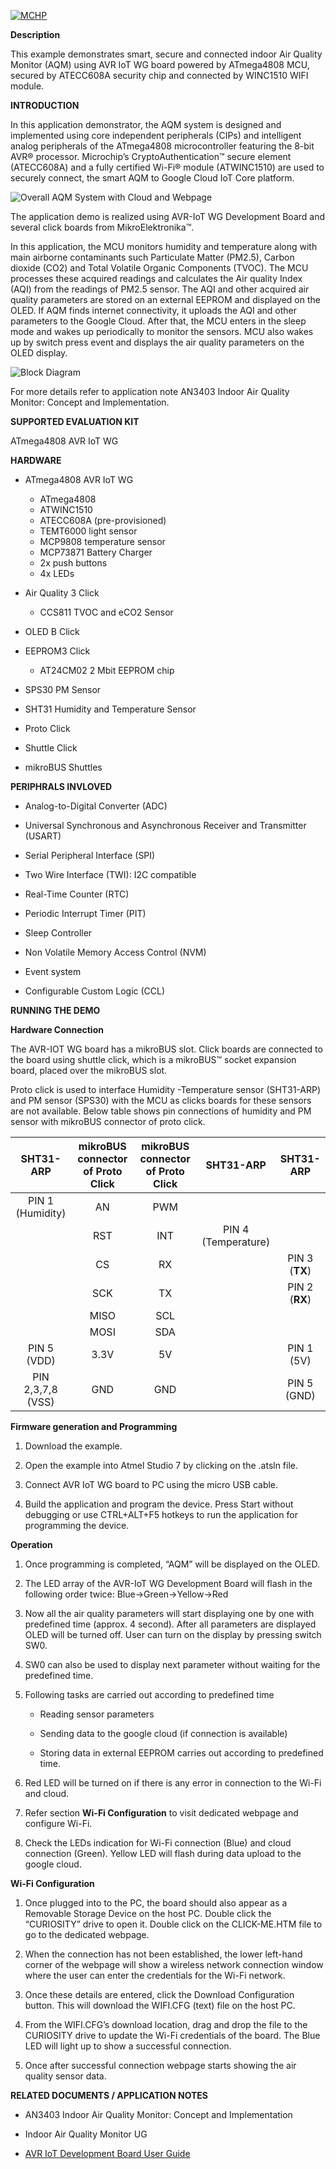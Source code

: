 [![MCHP](https://cldup.com/U0qhLwBijF.png)](https://www.microchip.com)

**Description**

This example demonstrates smart, secure and connected indoor Air Quality Monitor (AQM) using AVR IoT WG board powered by ATmega4808 MCU, secured by ATECC608A security chip and connected by WINC1510 WIFI module.

**INTRODUCTION**

In this application demonstrator, the AQM system is designed and implemented using core independent peripherals (CIPs) and intelligent analog peripherals of the ATmega4808 microcontroller featuring the 8-bit AVR® processor. Microchip’s CryptoAuthentication™ secure element (ATECC608A) and a fully certified Wi-Fi® module (ATWINC1510) are used to securely connect, the smart AQM to Google Cloud IoT Core platform.

![Overall AQM System with Cloud and Webpage](Images/1.jpg)

​The application demo is realized using AVR-IoT WG Development Board and several click boards from MikroElektronika™.

In this application, the MCU monitors humidity and temperature along with main airborne contaminants such Particulate Matter (PM2.5), Carbon dioxide (CO2) and Total Volatile Organic Components (TVOC). The MCU processes these acquired readings and calculates the Air quality Index (AQI) from the readings of PM2.5 sensor. The AQI and other acquired air quality parameters are stored on an external EEPROM and displayed on the OLED. If AQM finds internet connectivity, it uploads the AQI and other parameters to the Google Cloud. After that, the MCU enters in the sleep mode and wakes up periodically to monitor the sensors. MCU also wakes up by switch press event and displays the air quality parameters on the OLED display.

![Block Diagram](Images/2.jpg)

For more details refer to application note AN3403 Indoor Air Quality Monitor: Concept and Implementation.



**SUPPORTED EVALUATION KIT**

ATmega4808 AVR IoT WG

**HARDWARE**

+ ATmega4808 AVR IoT WG
	+ ATmega4808
	+ ATWINC1510
	+ ATECC608A (pre-provisioned)
	+ TEMT6000 light sensor
	+ MCP9808 temperature sensor
	+ MCP73871 Battery Charger
	+ 2x push buttons
	+ 4x LEDs

+ Air Quality 3 Click
	+ CCS811 TVOC and eCO2 Sensor

+ OLED B Click

+ EEPROM3 Click
	+ AT24CM02 2 Mbit EEPROM chip

+ SPS30 PM Sensor

+ SHT31 Humidity and Temperature Sensor

+ Proto Click

+ Shuttle Click

+ mikroBUS Shuttles

**PERIPHRALS INVLOVED**

+ Analog-to-Digital Converter (ADC)

+ Universal Synchronous and Asynchronous Receiver and Transmitter (USART)

+ Serial Peripheral Interface (SPI)

+ Two Wire Interface (TWI): I2C compatible

+ Real-Time Counter (RTC)

+ Periodic Interrupt Timer (PIT)

+ Sleep Controller

+ Non Volatile Memory Access Control (NVM)

+ Event system

+ Configurable Custom Logic (CCL)

**RUNNING THE DEMO**

**Hardware Connection**

The AVR-IOT WG board has a mikroBUS slot. Click boards are connected to the board using shuttle click, which is a mikroBUS™ socket expansion board, placed over the mikroBUS slot.

Proto click is used to interface Humidity -Temperature sensor (SHT31-ARP) and PM sensor (SPS30) with the MCU as clicks boards for these sensors are not available. Below table shows pin connections of humidity and PM sensor with mikroBUS connector of proto click.

| SHT31-ARP     | mikroBUS connector of Proto Click | mikroBUS connector of Proto Click  |SHT31-ARP|SHT31-ARP|
| :---------: |:----------:|:-----------:|:---------:|:------------:|
| PIN 1 (Humidity)	| AN 	| PWM|	|			|		
|           		| RST 	| INT	|PIN 4 (Temperature)	|		|
|          		| CS 	|RX 	|			|PIN 3 (**TX**)|
|          		| SCK 	| TX 	|			|PIN 2 (**RX**)|
|           		| MISO 	| SCL 	|			|		|
|          		| MOSI 	| SDA	|			|		|
|PIN 5 (VDD)      	| 3.3V 	| 5V 	|			|PIN 1 (5V)	|
|PIN 2,3,7,8 (VSS) 	| GND 	| GND 	|			|PIN 5 (GND)	|




**Firmware generation and Programming**

1. Download the example.

2. Open the example  into Atmel Studio 7 by clicking on the .atsln file.

3. Connect AVR IoT WG board to PC using the micro USB cable.

4. Build the application and program the device. Press Start without debugging or use  CTRL+ALT+F5 hotkeys to run the application for programming the device.


**Operation**

1. Once programming is completed, “AQM” will be displayed on the OLED.

2. The LED array of the AVR-IoT WG Development Board will flash in the following order twice: Blue->Green->Yellow->Red

3. Now all the air quality parameters will start displaying one by one with predefined time (approx. 4 second). After all parameters are displayed OLED will be turned off. User can turn on the display by pressing switch SW0.

4. SW0 can also be used to display next parameter without waiting for the predefined time.

5. Following tasks are carried out according to predefined time

	+ Reading sensor parameters

	+ Sending data to the google cloud (if connection is available)

	+ Storing data in external EEPROM carries out according to predefined time.

6. Red LED will be turned on if there is any error in connection to the Wi-Fi and cloud.

7. Refer section **Wi-Fi Configuration** to visit dedicated webpage and configure Wi-Fi.

8. Check the LEDs indication for Wi-Fi connection (Blue) and cloud connection (Green). Yellow LED will flash during data upload to the google cloud.

**Wi-Fi Configuration**

1. Once plugged into to the PC, the board should also appear as a Removable Storage Device on the host PC. Double click the “CURIOSITY” drive to open it. Double click on the CLICK-ME.HTM file to go to the dedicated webpage.

2. When the connection has not been established, the lower left-hand corner of the webpage will show a wireless network connection window where the user can enter the credentials for the Wi-Fi network.

3. Once these details are entered, click the Download Configuration button. This will download the WIFI.CFG (text) file on the host PC.

4. From the WIFI.CFG’s download location, drag and drop the file to the CURIOSITY drive to update the Wi-Fi credentials of the board. The Blue LED will light up to show a successful connection.

5. Once after successful connection webpage starts showing the air quality sensor data.

**RELATED DOCUMENTS / APPLICATION NOTES**

+ AN3403 Indoor Air Quality Monitor: Concept and Implementation

+ Indoor Air Quality Monitor UG

+ [AVR IoT Development Board User Guide](https://www.google.com/url?sa=t&rct=j&q=&esrc=s&source=web&cd=1&ved=2ahUKEwilwpHvh_PmAhVzzjgGHVTuA3gQFjAAegQIAhAC&url=https%3A%2F%2Fww1.microchip.com%2Fdownloads%2Fen%2FDeviceDoc%2FAVR-IoT-WG-User-Guide-50002809A.pdf&usg=AOvVaw32pobiRIAxZiW5hP6xRkAm)

